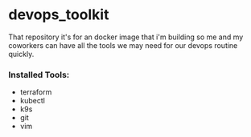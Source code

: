 # devops_toolkit
That repository it's for an docker image that i'm building so me and my coworkers can have all the tools we may need for our devops routine quickly.

### Installed Tools:
- terraform 
- kubectl
- k9s
- git
- vim
